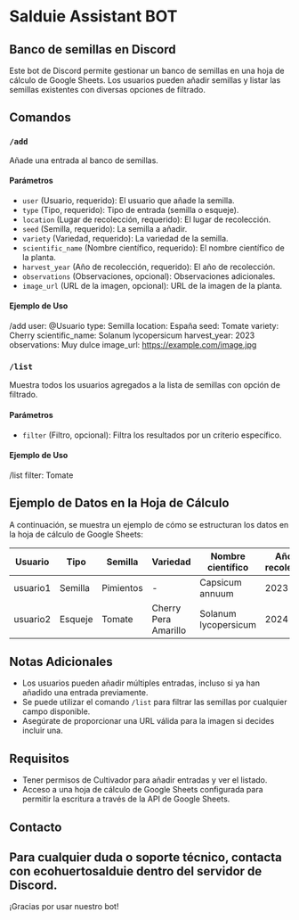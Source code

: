 # Salduie Assistant BOT
## Banco de semillas en Discord

Este bot de Discord permite gestionar un banco de semillas en una hoja de cálculo de Google Sheets. Los usuarios pueden añadir semillas y listar las semillas existentes con diversas opciones de filtrado.

## Comandos

### `/add`

Añade una entrada al banco de semillas.

#### Parámetros

- `user` (Usuario, requerido): El usuario que añade la semilla.
- `type` (Tipo, requerido): Tipo de entrada (semilla o esqueje).
- `location` (Lugar de recolección, requerido): El lugar de recolección.
- `seed` (Semilla, requerido): La semilla a añadir.
- `variety` (Variedad, requerido): La variedad de la semilla.
- `scientific_name` (Nombre científico, requerido): El nombre científico de la planta.
- `harvest_year` (Año de recolección, requerido): El año de recolección.
- `observations` (Observaciones, opcional): Observaciones adicionales.
- `image_url` (URL de la imagen, opcional): URL de la imagen de la planta.

#### Ejemplo de Uso
/add user: @Usuario type: Semilla location: España seed: Tomate variety: Cherry scientific_name: Solanum lycopersicum harvest_year: 2023 observations: Muy dulce image_url: https://example.com/image.jpg

### `/list`

Muestra todos los usuarios agregados a la lista de semillas con opción de filtrado.

#### Parámetros

- `filter` (Filtro, opcional): Filtra los resultados por un criterio específico.

#### Ejemplo de Uso
/list filter: Tomate

## Ejemplo de Datos en la Hoja de Cálculo

A continuación, se muestra un ejemplo de cómo se estructuran los datos en la hoja de cálculo de Google Sheets:

| Usuario            | Tipo    | Semilla   | Variedad              | Nombre científico       | Año de recolección | Lugar de recolección | Observaciones | Imágenes                                                                 |
|--------------------|---------|-----------|-----------------------|-------------------------|--------------------|----------------------|---------------|-------------------------------------------------------------------------|
| usuario1           | Semilla | Pimientos | -                     | Capsicum annuum         | 2023               |   España              | Variante dulce |                                                                         |
| usuario2           | Esqueje | Tomate    | Cherry Pera Amarillo  | Solanum lycopersicum    | 2024               |    España             |               | https://cdn.discordapp.com/attachments/.../5.tomateCherryPeraAmarillo.jpg |

## Notas Adicionales

- Los usuarios pueden añadir múltiples entradas, incluso si ya han añadido una entrada previamente.
- Se puede utilizar el comando `/list` para filtrar las semillas por cualquier campo disponible.
- Asegúrate de proporcionar una URL válida para la imagen si decides incluir una.

## Requisitos

- Tener permisos de Cultivador para añadir entradas y ver el listado.
- Acceso a una hoja de cálculo de Google Sheets configurada para permitir la escritura a través de la API de Google Sheets.

## Contacto

Para cualquier duda o soporte técnico, contacta con ecohuertosalduie dentro del servidor de Discord.
---

¡Gracias por usar nuestro bot!
